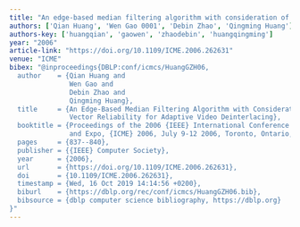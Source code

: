 ```yaml
---
title: "An edge-based median filtering algorithm with consideration of motion vector reliability for adaptive video deinterlacing"
authors: ['Qian Huang', 'Wen Gao 0001', 'Debin Zhao', 'Qingming Huang']
authors-key: ['huangqian', 'gaowen', 'zhaodebin', 'huangqingming']
year: "2006"
article-link: "https://doi.org/10.1109/ICME.2006.262631"
venue: "ICME"
bibex: "@inproceedings{DBLP:conf/icmcs/HuangGZH06,
  author    = {Qian Huang and
               Wen Gao and
               Debin Zhao and
               Qingming Huang},
  title     = {An Edge-Based Median Filtering Algorithm with Consideration of Motion
               Vector Reliability for Adaptive Video Deinterlacing},
  booktitle = {Proceedings of the 2006 {IEEE} International Conference on Multimedia
               and Expo, {ICME} 2006, July 9-12 2006, Toronto, Ontario, Canada},
  pages     = {837--840},
  publisher = {{IEEE} Computer Society},
  year      = {2006},
  url       = {https://doi.org/10.1109/ICME.2006.262631},
  doi       = {10.1109/ICME.2006.262631},
  timestamp = {Wed, 16 Oct 2019 14:14:56 +0200},
  biburl    = {https://dblp.org/rec/conf/icmcs/HuangGZH06.bib},
  bibsource = {dblp computer science bibliography, https://dblp.org}
}"
---
```


